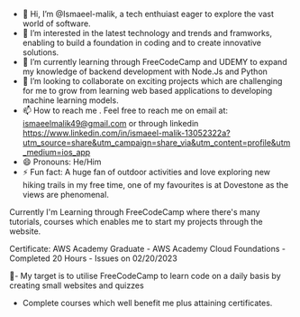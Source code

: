 - 👋 Hi, I’m @Ismaeel-malik, a tech enthuiast eager to explore the vast world of software.
- 👀 I’m interested in the latest technology and trends and framworks, enabling to build a foundation in coding and to create innovative solutions.
- 🌱 I’m currently learning through FreeCodeCamp and UDEMY to expand my knowledge of backend development with Node.Js and Python
- 💞️ I’m looking to collaborate on exciting projects which are challenging for me to grow from learning web based applications to developing machine learning models.
- 📫 How to reach me . Feel free to reach me on email at: ismaeelmalik49@gmail.com or through linkedin https://www.linkedin.com/in/ismaeel-malik-13052322a?utm_source=share&utm_campaign=share_via&utm_content=profile&utm_medium=ios_app
- 😄 Pronouns: He/Him
- ⚡ Fun fact: A huge fan of outdoor activities and love exploring new hiking trails in my free time, one of my favourites is at Dovestone as the views are phenomenal.
<!---
Ismaeel-malik/Ismaeel-malik is a ✨ special ✨ repository because its `README.md` (this file) appears on your GitHub profile.
You can click the Preview link to take a look at your changes.
--->
Currently I'm Learning through FreeCodeCamp where there's many tutorials, courses  which enables me to start my projects through the website.

Certificate: AWS Academy Graduate - AWS Academy Cloud Foundations - Completed 20 Hours - Issues on 02/20/2023

🎯- My target is to utilise FreeCodeCamp to learn code on a daily basis by creating small websites and quizzes 
+ Complete courses which well benefit me plus attaining certificates.
